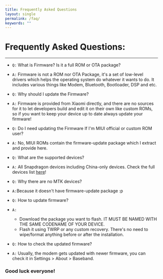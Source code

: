 ```yaml
---
title: Frequently Asked Questions
layout: single
permalink: /faq/
keywords: ""
---
```


# Frequently Asked Questions:
---

* ```Q:``` What is Firmware? Is it a full ROM or OTA package?
* ```A:``` Firmware is not a ROM nor OTA Package, it's a set of low-level drivers which helps the operating system do whatever it wants to do. It includes various things like Modem, Bluetooth, Bootloader, DSP and etc.

* ```Q:``` Why should I update the Firmware?
* ```A:``` Firmware is provided from Xiaomi directly, and there are no sources for it to let developers build and edit it on their own like custom ROMs, so if you want to keep your device up to date always update your firmware!

* ```Q:``` Do I need updating the Firmware If I'm MIUI official or custom ROM user?
*	```A:``` No, MIUI ROMs contain the firmware-update package which I extract and provide here.

* ```Q:``` What are the supported devices?
* ```A:``` All Snapdragon devices including China-only devices. Check the full devices list [here](https://xiaomifirmwareupdater.com/)!

* ```Q:``` Why there are no MTK devices?
* ```A:```Because it doesn't have firmware-update package :p

* ```Q:``` How to update firmware?
* ```A:``` 
	* Download the package you want to flash. IT MUST BE NAMED WITH THE SAME CODENAME OF YOUR DEVICE.
	* Flash it using TWRP or any custom recovery. There's no need to wipe/format anything before or after the installation.

* ```Q:``` How to check the updated firmware?
* ```A:``` Usually, the modem gets updated with newer firmware, you can check it in Settings > About > Baseband.

### Good luck everyone!
